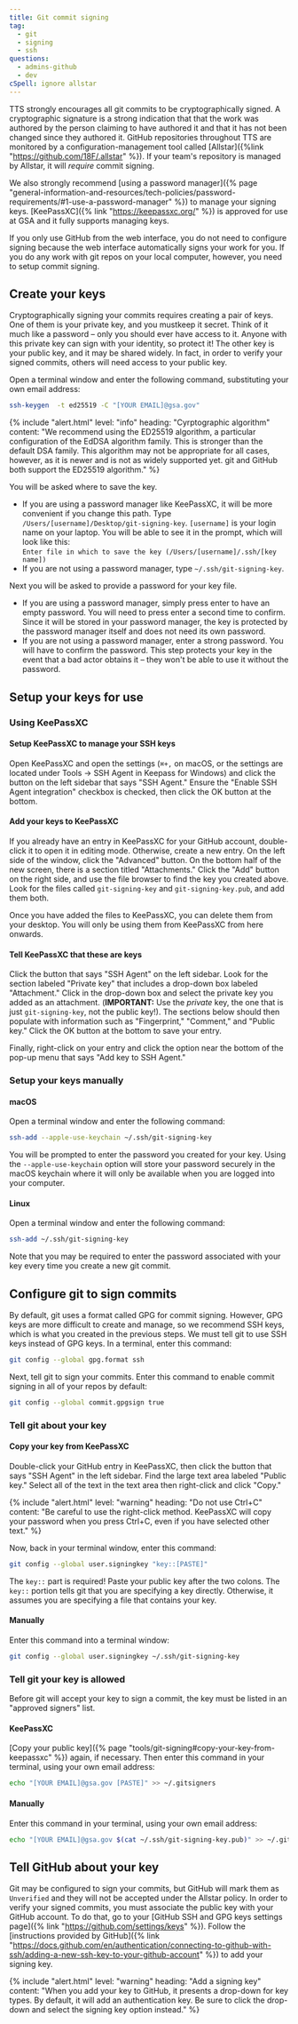 ```yaml
---
title: Git commit signing
tag:
  - git
  - signing
  - ssh
questions:
  - admins-github
  - dev
cSpell: ignore allstar
---
```


TTS strongly encourages all git commits to be cryptographically signed. A
cryptographic signature is a strong indication that that the work was authored
by the person claiming to have authored it and that it has not been changed
since they authored it. GitHub repositories throughout TTS are monitored by a
configuration-management tool called
[Allstar]({%link "https://github.com/18F/.allstar" %}). If your team's
repository is managed by Allstar, it will _require_ commit signing.

We also strongly recommend
[using a password manager]({% page "general-information-and-resources/tech-policies/password-requirements/#1-use-a-password-manager" %})
to manage your signing keys. [KeePassXC]({% link "https://keepassxc.org/" %})
is approved for use at GSA and it fully supports managing keys.

If you only use GitHub from the web interface, you do not need to configure
signing because the web interface automatically signs your work for you. If you
do any work with git repos on your local computer, however, you need to setup
commit signing.

## Create your keys

Cryptographically signing your commits requires creating a pair of keys. One of
them is your private key, and you mustkeep it secret. Think of it much like a
password – only you should ever have access to it. Anyone with this private key
can sign with your identity, so protect it! The other key is your public key,
and it may be shared widely. In fact, in order to verify your signed commits,
others will need access to your public key.

Open a terminal window and enter the following command, substituting your own
email address:

```sh
ssh-keygen  -t ed25519 -C "[YOUR EMAIL]@gsa.gov"
```

{%
  include "alert.html"
    level: "info"
    heading: "Cyrptographic algorithm"
    content: "We recommend using the ED25519 algorithm, a particular
      configuration of the EdDSA algorithm family. This is stronger than the
      default DSA family. This algorithm may not be appropriate for all cases,
      however, as it is newer and is not as widely supported yet. git and GitHub
      both support the ED25519 algorithm."
%}

You will be asked where to save the key.

- If you are using a password manager like KeePassXC, it will be more convenient
  if you change this path. Type `/Users/[username]/Desktop/git-signing-key`.
  `[username]` is your login name on your laptop. You will be able to see it in
  the prompt, which will look like this:  
  `Enter file in which to save the key (/Users/[username]/.ssh/[key name])`
- If you are not using a password manager, type `~/.ssh/git-signing-key`.

Next you will be asked to provide a password for your key file.

- If you are using a password manager, simply press enter to have an empty
  password. You will need to press enter a second time to confirm. Since it will
  be stored in your password manager, the key is protected by the password
  manager itself and does not need its own password.
- If you are not using a password manager, enter a strong password. You will
  have to confirm the password. This step protects your key in the event that a
  bad actor obtains it – they won't be able to use it without the password.

## Setup your keys for use

### Using KeePassXC

#### Setup KeePassXC to manage your SSH keys

Open KeePassXC and open the settings (`⌘+,` on macOS, or the settings are
located under Tools -> SSH Agent in Keepass for Windows) and click the button on
the left sidebar that says "SSH Agent." Ensure the "Enable SSH Agent
integration" checkbox is checked, then click the OK button at the bottom.

#### Add your keys to KeePassXC

If you already have an entry in KeePassXC for your GitHub account, double-click
it to open it in editing mode. Otherwise, create a new entry. On the left side
of the window, click the "Advanced" button. On the bottom half of the new
screen, there is a section titled "Attachments." Click the "Add" button on the
right side, and use the file browser to find the key you created above. Look for
the files called `git-signing-key` and `git-signing-key.pub`, and add them both.

Once you have added the files to KeePassXC, you can delete them from your
desktop. You will only be using them from KeePassXC from here onwards.

#### Tell KeePassXC that these are keys

Click the button that says "SSH Agent" on the left sidebar. Look for the section
labeled "Private key" that includes a drop-down box labeled "Attachment." Click
in the drop-down box and select the private key you added as an attachment.
(**IMPORTANT:** Use the _private_ key, the one that is just `git-signing-key`,
not the public key!). The sections below should then populate with information
such as "Fingerprint," "Comment," and "Public key." Click the OK button at the
bottom to save your entry.

Finally, right-click on your entry and click the option near the bottom of the
pop-up menu that says "Add key to SSH Agent."

### Setup your keys manually

#### macOS

Open a terminal window and enter the following command:

```sh
ssh-add --apple-use-keychain ~/.ssh/git-signing-key
```

You will be prompted to enter the password you created for your key. Using the
`--apple-use-keychain` option will store your password securely in the macOS
keychain where it will only be available when you are logged into your computer.

#### Linux

Open a terminal window and enter the following command:

```sh
ssh-add ~/.ssh/git-signing-key
```

Note that you may be required to enter the password associated with your key
every time you create a new git commit.

## Configure git to sign commits

By default, git uses a format called GPG for commit signing. However, GPG keys
are more difficult to create and manage, so we recommend SSH keys, which is what
you created in the previous steps. We must tell git to use SSH keys instead of
GPG keys. In a terminal, enter this command:

```sh
git config --global gpg.format ssh
```

Next, tell git to sign your commits. Enter this command to enable commit signing
in all of your repos by default:

```sh
git config --global commit.gpgsign true
```

### Tell git about your key

#### Copy your key from KeePassXC

Double-click your GitHub entry in KeePassXC, then click the button that says
"SSH Agent" in the left sidebar. Find the large text area labeled "Public key."
Select all of the text in the text area then right-click and click "Copy."

{%
  include "alert.html"
    level: "warning"
    heading: "Do not use Ctrl+C"
    content: "Be careful to use the right-click method. KeePassXC will copy your password when you press Ctrl+C, even if you have selected other text."
%}

Now, back in your terminal window, enter this command:

```sh
git config --global user.signingkey "key::[PASTE]"
```

The `key::` part is required! Paste your public key after the two colons. The
`key::` portion tells git that you are specifying a key directly. Otherwise, it
assumes you are specifying a file that contains your key.

#### Manually

Enter this command into a terminal window:

```sh
git config --global user.signingkey ~/.ssh/git-signing-key
```

### Tell git your key is allowed

Before git will accept your key to sign a commit, the key must be listed in an
"approved signers" list.

#### KeePassXC

[Copy your public
key]({% page "tools/git-signing#copy-your-key-from-keepassxc" %}) again, if
necessary. Then enter this command in your terminal, using your own email address:

```sh
echo "[YOUR EMAIL]@gsa.gov [PASTE]" >> ~/.gitsigners
```

#### Manually

Enter this command in your terminal, using your own email address:

```sh
echo "[YOUR EMAIL]@gsa.gov $(cat ~/.ssh/git-signing-key.pub)" >> ~/.gitsigners
```

## Tell GitHub about your key

Git may be configured to sign your commits, but GitHub will mark them as
`Unverified` and they will not be accepted under the Allstar policy. In order to
verify your signed commits, you must associate the public key with your GitHub
account. To do that, go to your [GitHub SSH and GPG keys settings
page]({% link "https://github.com/settings/keys" %}). Follow the [instructions
provided by
GitHub]({% link "https://docs.github.com/en/authentication/connecting-to-github-with-ssh/adding-a-new-ssh-key-to-your-github-account" %})
to add your signing key.

{%
  include "alert.html"
    level: "warning"
    heading: "Add a signing key"
    content: "When you add your key to GitHub, it presents a drop-down for key types. By default, it will add an authentication key. Be sure to click the drop-down and select the signing key option instead."
%}
